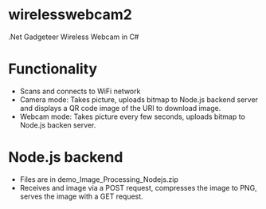 # wirelesswebcam2
.Net Gadgeteer Wireless Webcam in C#

# Functionality
* Scans and connects to WiFi network
* Camera mode: Takes picture, uploads bitmap to Node.js backend server and displays a QR code image of the URI to download image.
* Webcam mode: Takes picture every few seconds, uploads bitmap to Node.js backen server.

# Node.js backend
* Files are in demo_Image_Processing_Nodejs.zip
* Receives and image via a POST request, compresses the image to PNG, serves the image with a GET request.


